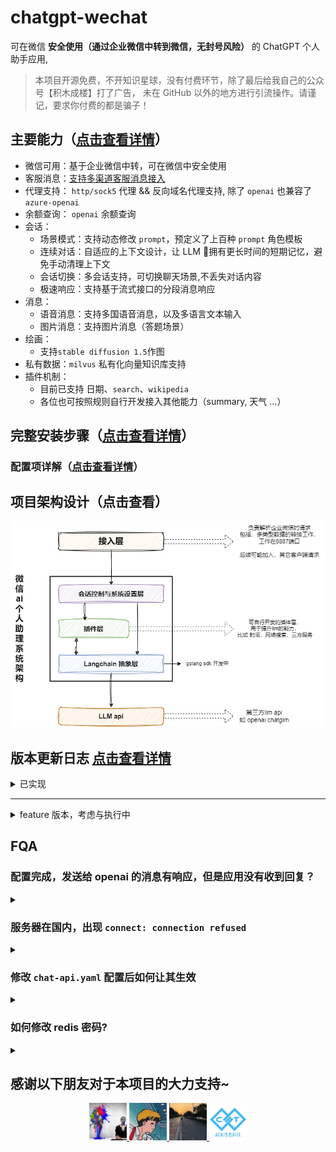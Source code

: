 # chatgpt-wechat

可在微信 **安全使用（通过企业微信中转到微信，无封号风险）** 的 ChatGPT 个人助手应用,

> 本项目开源免费，不开知识星球，没有付费环节，除了最后给我自己的公众号【积木成楼】打了广告，
> 未在 GitHub 以外的地方进行引流操作。请谨记，要求你付费的都是骗子！

## 主要能力（[点击查看详情](./doc/ability.md)）

- 微信可用：基于企业微信中转，可在微信中安全使用
- 客服消息：[支持多渠道客服消息接入](./doc/custom_support_service.md)
- 代理支持： `http/sock5` 代理 && 反向域名代理支持, 除了 `openai` 也兼容了 `azure-openai`
- 余额查询： `openai` 余额查询
- 会话：
  - 场景模式：支持动态修改 `prompt`，预定义了上百种 `prompt` 角色模板
  - 连续对话：自适应的上下文设计，让 LLM 🧠拥有更长时间的短期记忆，避免手动清理上下文
  - 会话切换：多会话支持，可切换聊天场景,不丢失对话内容
  - 极速响应：支持基于流式接口的分段消息响应
- 消息：
  - 语音消息：支持多国语音消息，以及多语言文本输入
  - 图片消息：支持图片消息（答题场景）
- 绘画：
  - 支持`stable diffusion 1.5`作图
- 私有数据：`milvus` 私有化向量知识库支持
- 插件机制：
  - 目前已支持 日期、`search`、`wikipedia`
  - 各位也可按照规则自行开发接入其他能力（summary, 天气 ...）

## 完整安装步骤（[点击查看详情](./doc/install.md)）

### 配置项详解（[点击查看详情](./doc/config.md)）

## 项目架构设计（点击查看）
![system.png](./doc/system.png)
## 版本更新日志 [点击查看详情](./doc/CHANGELOG.md)

<details>
<summary>已实现</summary>

- [x] 单服务-多应用支持 2023-03-05
- [x] 新增代理设置      2023-03-05
- [x] 支持最新的 gpt3.5 与模型可自行切换
- [x] 支持 prompt 自定义配置
- [x] 命令式动态调整对话参数
- [x] 系统设置&预定义模板 2023-03-17
- [x] 支持服务端直接对接企业微信，无需云函数中转 2023-03-18
- [x] 支持多渠道客服消息 2023-04-02
- [x] 支持中英文语音输入 2023-04-07
- [x] 支持分段极速响应 2023-04-08
- [x] 支持向量引擎查询，基于语料的上下文与智能推荐 2023-04-08
- [x] 独立的上下文环境，可任意切换聊天场景 2023-04-09
- [x] 自适应的上下文长度，不用再频繁手动清理上下文环境 2023-04-09
- [x] 基础插件功能 2023-04-15
- [x] 支持 stable diffusion 1.5作图 [服务配置](https://help.aliyun.com/practice_detail/611227) 2023-04-25
- [x] 加入搜索插件 2023-04-27
- [x] 支持 openai key 余额查询 2023-05-15
</details>

---

<details>
<summary> feature 版本，考虑与执行中</summary>

- [ ] 支持 openapi 对话 token 累计功能， 余额不足时，支持 token 更换（可选）
- [ ] 支持私有化知识库插件（可选）
- [ ] 支持特定角色对话-如雅思口语练习（可选）
- [ ] 支持web管理页面，配置入库方便修改（可选）
- [ ] 支持 多 key 轮询，应对 openai 的限流机制（可选）
- [ ] 长期记忆插件（规划中）
- [ ] 十分期待您的需求，可以提issue...
</details>

## FQA

### 配置完成，发送给 openai 的消息有响应，但是应用没有收到回复？
<details>
<summary></summary>

- 请确认 [5. 配置企业可信IP](./doc/install.md#5-配置企业可信ip) ，已配置
- 如果还是没有响应，请通过 `docker logs -f chat_web_1` 进行查看，
  - 应用消息的 关键字为 `应用消息-发送失败 err:` 
  - 客服消息的 关键字为 `客服消息-发送失败 err:`
- 如果存在 `Code 41001， Msg: "access token mising` ... 等 access_token 异常的,请再次确认
安装流程中的对应参数`CorpID ,corpSercret ,agentID` 是否正确配置
</details>

### 服务器在国内，出现 `connect: connection refused`
<details>
<summary></summary>

- 方法一 ： 请自行 安装 `proxy client` 然后开启 监听 0.0.0.0:socket 模式 ，不要开启认证，之后在配置文件中，开启配置就OK,详情请见 `v0.2.2` 
- 方法二 ： 把服务器移到 香港/海外 , 大陆地区将长期不能访问
</details>

### 修改 `chat-api.yaml` 配置后如何让其生效
<details>
<summary></summary>

- 你可以通过 `docker-compose restart web` 重启 web 服务
- 或者 `docker-compose build && docker-compose up -d` 重启整个服务
</details>

### 如何修改 redis 密码? 
<details>
<summary></summary>

- 首先修改 `chat/service/chat/api/etc/chat-api.yaml` 
```yaml
RedisCache:
    Pass: "xxxxxx"
```
- 再修改 `chat/build/redis/redis.conf`
```ini
requirepass "xxxxx"
```
- 最后 `docker-compose down && docker-compose up -d` 重启整个服务
</details>

## 感谢以下朋友对于本项目的大力支持~
  <p align="center">
    <a href="https://github.com/whyiyhw/chatgpt-wechat" target="_blank" rel="noopener noreferrer">
        <img width="60" src="./doc/support01.jpg" alt="supprt01" />
        <img width="60" src="./doc/support02.jpg" alt="supprt02" />
        <img width="60" src="./doc/support03.jpg" alt="supprt03" />
    </a>
    <a href="https://www.chaotiinfo.cn" target="_blank" rel="noopener noreferrer">
        <img width="60" src="./doc/support04.png" alt="supprt04" />
    </a>
  </p>
